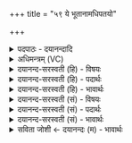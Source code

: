 +++
title = "५९ ये भूतानामधिपतयो"

+++
<details><summary>पदपाठः - दयानन्दादि</summary>

ये। भू॒ताना॑म्। अधि॑पतय॒ इत्यधि॑ऽपतयः॒। वि॒शि॒खास॒ इति॑ विऽशि॒खासः॑। क॒प॒र्दिनः॑। तेषा॑म्। स॒ह॒स्र॒यो॒ज॒न इति॑ सहस्रऽयोज॒ने। अव॑। धन्वा॑नि। त॒न्म॒सि॒। ५९।
</details>

<details><summary>अधिमन्त्रम् (VC)</summary>

- रुद्रा देवताः
- परमेष्ठी प्रजापतिर्वा देवा ऋषयः
- आर्ष्यनुष्टुप्
- गान्धारः
</details>

<details><summary>दयानन्द-सरस्वती (हि) - विषयः</summary>

मनुष्य लोग पढ़ाना और उपदेश किससे ग्रहण करें, यह विषय अगले मन्त्र में कहा है ॥
</details>

<details><summary>दयानन्द-सरस्वती (हि) - पदार्थः</summary>

पदार्थान्वयभाषाः -  हे मनुष्यो ! जैसे (ये) जो (भूतानाम्) प्राणी तथा अप्राणियों के (अधिपतयः) रक्षक स्वामी (विशिखासः) शिखारहित संन्यासी और (कपर्दिनः) जटाधारी ब्रह्मचारी लोग हैं (तेषाम्) उनके हितार्थ (सहस्रयोजने) हजार योजन देश में हम लोग सर्वथा सर्वदा भ्रमण करते हैं और (धन्वानि) अविद्यादि दोषों के निवारणार्थ विद्यादि शस्त्रों का (अव, तन्मसि) विस्तार करते हैं, वैसे हे राजपुरुषो ! तुम लोग भी सर्वत्र भ्रमण किया करो ॥५९ ॥
</details>

<details><summary>दयानन्द-सरस्वती (हि) - भावार्थः</summary>

भावार्थभाषाः -  मनुष्यों को उचित है कि जो सूत्रात्मा और धनञ्जय वायु के समान संन्यासी और ब्रह्मचारी लोग सब के शरीर तथा आत्मा की पुष्टि करते हैं, उनसे पढ़ और उपदेश सुन कर सब लोग अपनी बुद्धि तथा शरीर की पुष्टि करें ॥५९ ॥
</details>

<details><summary>दयानन्द-सरस्वती (सं) - विषयः</summary>

जनैरध्यापनोपदेशौ कुतो ग्राह्यावित्याह ॥
</details>

<details><summary>दयानन्द-सरस्वती (सं) - पदार्थः</summary>

पदार्थान्वयभाषाः -  हे मनुष्याः ! यथा ये भूतानामधिपतयो विशिखासः कपर्दिनः संन्यासिनो ब्रह्मचारिणः सन्ति, तेषां हिताय सहस्रयोजने वयं परिभ्रमामो धन्वान्यवतन्मसि, तथा हे राजपुरुषाः ! यूयमपि पर्यटनं सदा कुरुत ॥५९ ॥
</details>

<details><summary>दयानन्द-सरस्वती (सं) - भावार्थः</summary>

भावार्थभाषाः -  मनुष्यैर्ये सूत्रात्मधनञ्जयादिवत् परिव्राजो ब्रह्मचारिणश्च सर्वेषां शरीरात्मपोषकाः सन्ति, तदध्यापनोपदेशाभ्यां बुद्धिदेहपुष्टिः सम्पादनीया ॥५९ ॥
</details>

<details><summary>सविता जोशी ← दयानन्दः (म) - भावार्थः</summary>

भावार्थभाषाः -  माणसांनी हे जाणावे की, जे सन्यासी व ब्रह्मचारी, सूत्रात्मा व धनंजय वायूप्रमाणे सर्वांची शरीरे व आत्मे यांची पुष्टी करतात त्यांच्याकडून (विद्या) शिकून घेऊन व उपदेश ऐकून सर्व लोकांनी आपल्या बुद्धीची व शरीराची पुष्टी करावी.
</details>